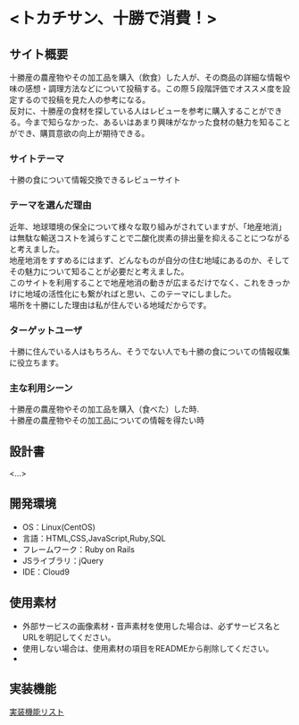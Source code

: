 # <トカチサン、十勝で消費！>

## サイト概要
十勝産の農産物やその加工品を購入（飲食）した人が、その商品の詳細な情報や味の感想・調理方法などについて投稿する。この際５段階評価でオススメ度を設定するので投稿を見た人の参考になる。  
反対に、十勝産の食材を探している人はレビューを参考に購入することができる。今まで知らなかった、あるいはあまり興味がなかった食材の魅力を知ることができ、購買意欲の向上が期待できる。

### サイトテーマ
十勝の食について情報交換できるレビューサイト

### テーマを選んだ理由
近年、地球環境の保全について様々な取り組みがされていますが、「地産地消」は無駄な輸送コストを減らすことで二酸化炭素の排出量を抑えることにつながると考えました。  
地産地消をすすめるにはまず、どんなものが自分の住む地域にあるのか、そしてその魅力について知ることが必要だと考えました。  
このサイトを利用することで地産地消の動きが広まるだけでなく、これをきっかけに地域の活性化にも繋がればと思い、このテーマにしました。  
場所を十勝にした理由は私が住んでいる地域だからです。

### ターゲットユーザ
十勝に住んでいる人はもちろん、そうでない人でも十勝の食についての情報収集に役立ちます。

### 主な利用シーン
十勝産の農産物やその加工品を購入（食べた）した時.  
十勝産の農産物やその加工品についての情報を得たい時

## 設計書
<...>

## 開発環境
- OS：Linux(CentOS)
- 言語：HTML,CSS,JavaScript,Ruby,SQL
- フレームワーク：Ruby on Rails
- JSライブラリ：jQuery
- IDE：Cloud9

## 使用素材
- 外部サービスの画像素材・音声素材を使用した場合は、必ずサービス名とURLを明記してください。
- 使用しない場合は、使用素材の項目をREADMEから削除してください。
- 
## 実装機能
[実装機能リスト](https://docs.google.com/spreadsheets/d/1X-9VtB0NuhSYfTRoNdyHABeFIXsGWId1I1tWsNM3Fx0/edit?usp=sharing)
